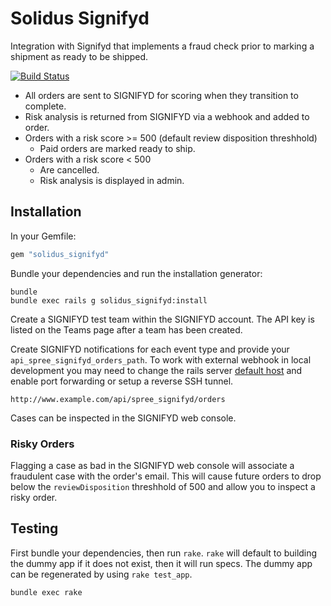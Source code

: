 Solidus Signifyd
================

Integration with Signifyd that implements a fraud check prior to marking a
shipment as ready to be shipped.

[![Build Status](https://travis-ci.org/solidusio/solidus_signifyd.svg?branch=master)](https://travis-ci.org/solidusio/solidus_signifyd)

* All orders are sent to SIGNIFYD for scoring when they transition to complete.
* Risk analysis is returned from SIGNIFYD via a webhook and added to order.
* Orders with a risk score >= 500 (default review disposition threshhold)
    - Paid orders are marked ready to ship.
* Orders with a risk score < 500
    - Are cancelled.
    - Risk analysis is displayed in admin.

Installation
------------

In your Gemfile:

```ruby
gem "solidus_signifyd"
```

Bundle your dependencies and run the installation generator:

```shell
bundle
bundle exec rails g solidus_signifyd:install
```

Create a SIGNIFYD test team within the SIGNIFYD account. The API key is listed on the Teams page after a team has been created.

Create SIGNIFYD notifications for each event type and provide your
`api_spree_signifyd_orders_path`. To work with external webhook in local
development you may need to change the rails server [default host] and enable
port forwarding or setup a reverse SSH tunnel.

```
http://www.example.com/api/spree_signifyd/orders
```

Cases can be inspected in the SIGNIFYD web console.

### Risky Orders

Flagging a case as bad in the SIGNIFYD web console will associate
a fraudulent case with the order's email. This will cause future orders to drop
below the `reviewDisposition` threshhold of 500 and allow you to inspect a
risky order.

Testing
-------

First bundle your dependencies, then run `rake`. `rake` will default to
building the dummy app if it does not exist, then it will run specs. The dummy
app can be regenerated by using `rake test_app`.

```shell
bundle exec rake
```

[default host]: http://guides.rubyonrails.org/4_2_release_notes.html#default-host-for-rails-server
